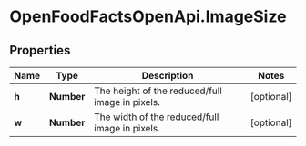 # OpenFoodFactsOpenApi.ImageSize

## Properties

Name | Type | Description | Notes
------------ | ------------- | ------------- | -------------
**h** | **Number** | The height of the reduced/full image in pixels.  | [optional] 
**w** | **Number** | The width of the reduced/full image in pixels.  | [optional] 



